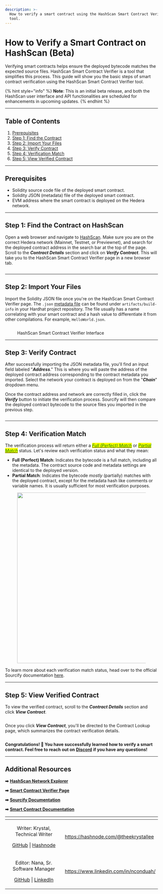 ```yaml
---
description: >-
  How to verify a smart contract using the HashScan Smart Contract Verifier
  tool.
---
```


# How to Verify a Smart Contract on HashScan (Beta)

Verifying smart contracts helps ensure the deployed bytecode matches the expected source files. HashScan Smart Contract Verifier is a tool that simplifies this process. This guide will show you the basic steps of smart contract verification using the HashScan Smart Contract Verifier tool.

{% hint style="info" %}
**Note**: This is an initial beta release, and both the HashScan user interface and API functionalities are scheduled for enhancements in upcoming updates.
{% endhint %}

***

## Table of Contents

1. [Prerequisites](how-to-verify-a-smart-contract-on-hashscan-beta.md#prerequisites)
2. [Step 1: Find the Contract](how-to-verify-a-smart-contract-on-hashscan-beta.md#step-1-find-the-contract-on-hashscan)
3. [Step 2: Import Your Files](how-to-verify-a-smart-contract-on-hashscan-beta.md#step-2-import-your-files)
4. [Step 3: Verify Contract](how-to-verify-a-smart-contract-on-hashscan-beta.md#step-3-verify-contract)
5. [Step 4: Verification Match](how-to-verify-a-smart-contract-on-hashscan-beta.md#step-4-verification-match)
6. [Step 5: View Verified Contract](how-to-verify-a-smart-contract-on-hashscan-beta.md#step-5-view-verified-contract)

***

## Prerequisites&#x20;

* Solidity source code file of the deployed smart contract.
* Solidity JSON (metadata) file of the deployed smart contract.
* EVM address where the smart contract is deployed on the Hedera network.

***

## Step 1: Find the Contract on HashScan

Open a web browser and navigate to [HashScan](https://hashscan.io/). Make sure you are on the correct Hedera network (Mainnet, Testnet, or Previewnet), and search for the deployed contract address in the search bar at the top of the page. Scroll to the _**Contract Details**_ section and click on _**Verify Contract**_. This will take you to the HashScan Smart Contract Verifier page in a new browser tab.&#x20;

<figure><img src="../../.gitbook/assets/contract hashscan details.png" alt=""><figcaption></figcaption></figure>

***

## Step 2: Import Your Files

Import the Solidity JSON file once you're on the HashScan Smart Contract Verifier page. The `.json` [metadata file](../../core-concepts/smart-contracts/verifying-smart-contracts-beta.md#the-metadata-file) can be found under `artifacts/build-info` in your Hardhat project repository. The file usually has a name correlating with your smart contract and a hash value to differentiate it from other compilations. For example, `HelloWorld.json`.

<figure><img src="../../.gitbook/assets/verifier.png" alt=""><figcaption><p>HashScan Smart Contract Verifier Interface</p></figcaption></figure>

***

## Step 3: Verify Contract

After successfully importing the JSON metadata file, you'll find an input field labeled "_**Address**_." This is where you will paste the address of the deployed contract address corresponding to the contract metadata you imported. Select the network your contract is deployed on from the "_**Chain**_" dropdown menu.

Once the contract address and network are correctly filled in, click the _**Verify**_ button to initiate the verification process. Sourcify will then compare the deployed contract bytecode to the source files you imported in the previous step.

<figure><img src="../../.gitbook/assets/verify.png" alt=""><figcaption></figcaption></figure>

***

## Step 4: Verification Match

The verification process will return either a [_<mark style="color:green;">Full (Perfect) Match</mark>_](https://docs.sourcify.dev/docs/full-vs-partial-match/#full-perfect-matches) or [_<mark style="color:green;">Partial Match</mark>_](https://docs.sourcify.dev/docs/full-vs-partial-match/#partial-matches) status. Let's review each verification status and what they mean:

* **Full (Perfect) Match**: Indicates the bytecode is a full match, including all the metadata. The contract source code and metadata settings are identical to the deployed version.
* **Partial Match**: Indicates the bytecode _mostly_ (partially) matches with the deployed contract, except for the metadata hash like comments or variable names. It is usually sufficient for most verification purposes.

<figure><img src="../../.gitbook/assets/helloworld perfect match.png" alt="" width="563"><figcaption></figcaption></figure>

To learn more about each verification match status, head over to the official Sourcify documentation [here](https://docs.sourcify.dev/docs/full-vs-partial-match/).&#x20;

***

## Step 5: View Verified Contract

To view the verified contract, scroll to the _**Contract Details**_ section and click _**View Contract**_.

<figure><img src="../../.gitbook/assets/view contract.png" alt=""><figcaption></figcaption></figure>

Once you click _**View Contract**_, you'll be directed to the Contract Lookup page, which summarizes the contract verification details.

<figure><img src="../../.gitbook/assets/contract lookup (1).png" alt=""><figcaption></figcaption></figure>

**Congratulations! 🎉 You have successfully learned how to verify a smart contract. Feel free to reach out on** [**Discord**](https://hedera.com/discord) **if you have any questions!**

***

## Additional Resources

**➡** [**HashScan Network Explorer**](https://hashscan.io/)

**➡** [**Smart Contract Verifier Page**](https://verify.hashscan.io/)

**➡** [**Sourcify Documentation**](https://docs.sourcify.dev/docs/intro)

**➡** [**Smart Contract Documentation**](../../core-concepts/smart-contracts/verifying-smart-contracts-beta.md)

<table data-card-size="large" data-view="cards"><thead><tr><th align="center"></th><th data-hidden data-card-target data-type="content-ref"></th></tr></thead><tbody><tr><td align="center"><p>Writer: Krystal, Technical Writer</p><p><a href="https://github.com/theekrystallee">GitHub</a> | <a href="https://hashnode.com/@theekrystallee">Hashnode</a></p></td><td><a href="https://hashnode.com/@theekrystallee">https://hashnode.com/@theekrystallee</a></td></tr><tr><td align="center"><p>Editor: Nana, Sr. Software Manager</p><p><a href="https://github.com/Nana-EC">GitHub</a> | <a href="https://www.linkedin.com/in/nconduah/">LinkedIn</a></p></td><td><a href="https://www.linkedin.com/in/nconduah/">https://www.linkedin.com/in/nconduah/</a></td></tr></tbody></table>

